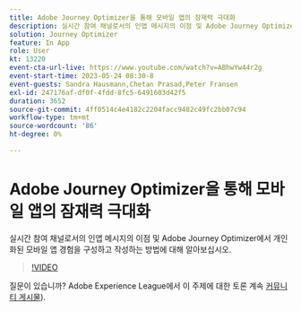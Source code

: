 ```yaml
---
title: Adobe Journey Optimizer을 통해 모바일 앱의 잠재력 극대화
description: 실시간 참여 채널로서의 인앱 메시지의 이점 및 Adobe Journey Optimizer에서 개인화된 모바일 앱 경험을 구성하고 작성하는 방법에 대해 알아보십시오.
solution: Journey Optimizer
feature: In App
role: User
kt: 13220
event-cta-url-live: https://www.youtube.com/watch?v=ABhwYw44r2g
event-start-time: 2023-05-24 08:30-8
event-guests: Sandra Hausmann,Chetan Prasad,Peter Fransen
exl-id: 247176af-df0f-4fdd-8fc5-6491603d42f5
duration: 3652
source-git-commit: 4ff0514c4e4182c2204facc9482c49fc2bb07c94
workflow-type: tm+mt
source-wordcount: '86'
ht-degree: 0%

---
```


# Adobe Journey Optimizer을 통해 모바일 앱의 잠재력 극대화

실시간 참여 채널로서의 인앱 메시지의 이점 및 Adobe Journey Optimizer에서 개인화된 모바일 앱 경험을 구성하고 작성하는 방법에 대해 알아보십시오.

>[!VIDEO](https://video.tv.adobe.com/v/3419194/?quality=12&learn=on)

질문이 있습니까? Adobe Experience League에서 이 주제에 대한 토론 계속 [커뮤니티 게시물](https://experienceleaguecommunities.adobe.com/t5/journey-optimizer-discussions/experience-league-live-post-session-discussion-maximize-your/td-p/599638)).
